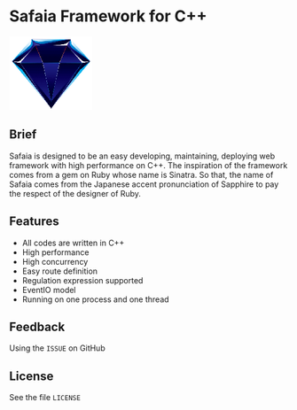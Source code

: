 # Safaia Framework for C++
![Safaia Logo](https://raw.githubusercontent.com/dsh0416/safaia-framework/master/doc/logo.png)

## Brief
Safaia is designed to be an easy developing, maintaining, deploying web framework with high performance on C++. The inspiration of the framework comes from a gem on Ruby whose name is Sinatra. So that, the name of Safaia comes from the Japanese accent pronunciation of Sapphire to pay the respect of the designer of Ruby.

## Features
- All codes are written in C++
- High performance
- High concurrency
- Easy route definition
- Regulation expression supported
- EventIO model
- Running on one process and one thread

## Feedback
Using the `ISSUE` on GitHub


## License
See the file `LICENSE`